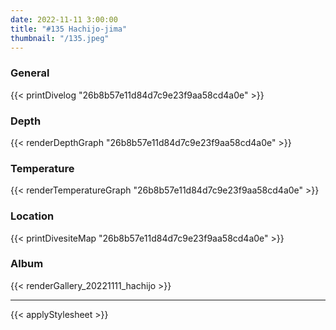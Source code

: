```yaml
---
date: 2022-11-11 3:00:00
title: "#135 Hachijo-jima"
thumbnail: "/135.jpeg"
---
```


### General

{{< printDivelog "26b8b57e11d84d7c9e23f9aa58cd4a0e" >}}

### Depth

{{< renderDepthGraph "26b8b57e11d84d7c9e23f9aa58cd4a0e" >}}

### Temperature

{{< renderTemperatureGraph "26b8b57e11d84d7c9e23f9aa58cd4a0e" >}}

### Location

{{< printDivesiteMap "26b8b57e11d84d7c9e23f9aa58cd4a0e" >}}

### Album

{{< renderGallery_20221111_hachijo >}}

---

{{< applyStylesheet >}}
